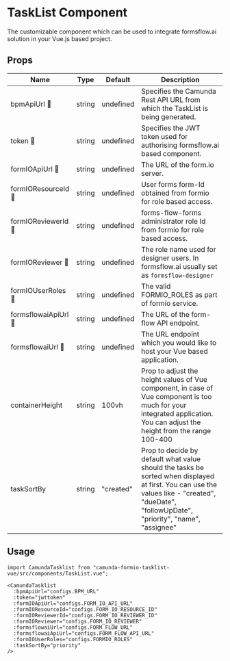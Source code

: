 # TaskList Component

The customizable component which can be used to integrate formsflow.ai
solution in your Vue.js based project. 

## Props

| Name | Type |  Default | Description |
| --- | --   | --- | ------- |
|  bpmApiUrl :triangular_flag_on_post: | string | undefined | Specifies the Camunda Rest API URL from which the TaskList is being generated.|
|  token :triangular_flag_on_post:  | string | undefined | Specifies the JWT token used for authorising formsflow.ai based component.|
|  formIOApiUrl :triangular_flag_on_post: | string | undefined | The URL of the form.io server. |
| formIOResourceId :triangular_flag_on_post: | string | undefined | User forms form-Id obtained from formio for role based access. |
| formIOReviewerId :triangular_flag_on_post: | string | undefined | forms-flow-forms administrator role Id from formio for role based access. |
| formIOReviewer :triangular_flag_on_post: | string | undefined | The role name used for designer users. In formsflow.ai usually set as `formsflow-designer` |
| formIOUserRoles :triangular_flag_on_post: | string | undefined | The valid FORMIO_ROLES as part of formio service. |
| formsflowaiApiUrl :triangular_flag_on_post: | string | undefined | The URL of the form-flow API  endpoint.|
| formsflowaiUrl :triangular_flag_on_post: | string | undefined | The URL endpoint which you would like to host your Vue based application.|
| containerHeight | string | 100vh | Prop to adjust the height values of Vue component, in case of Vue component is too much for your integrated application. You can adjust the height from the range 100-400 |
| taskSortBy | string | "created" | Prop to decide by default what value should the tasks be sorted when displayed at first. You can use the values like - "created", "dueDate", "followUpDate", "priority", "name", "assignee" |

## Usage

```
import CamundaTasklist from "camunda-formio-tasklist-vue/src/components/TaskList.vue";

<CamundaTasklist
  :bpmApiUrl="configs.BPM_URL"
  :token="jwttoken"
  :formIOApiUrl="configs.FORM_IO_API_URL"
  :formIOResourceId="configs.FORM_IO_RESOURCE_ID"
  :formIOReviewerId="configs.FORM_IO_REVIEWER_ID"
  :formIOReviewer="configs.FORM_IO_REVIEWER"
  :formsflowaiUrl="configs.FORM_FLOW_URL"
  :formsflowaiApiUrl="configs.FORM_FLOW_API_URL"
  :formIOUserRoles="configs.FORMIO_ROLES"
  :taskSortBy="priority"
/>
```

